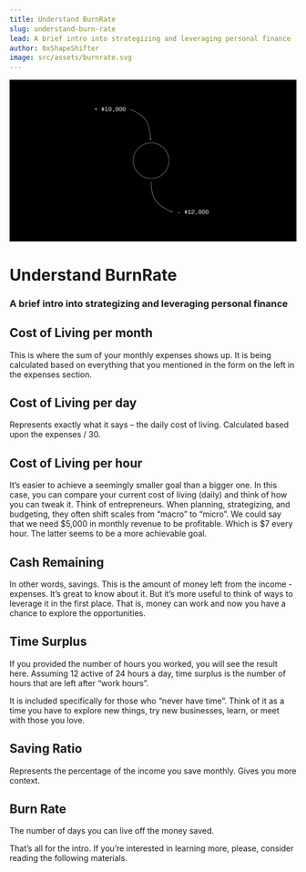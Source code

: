 ```yaml
---
title: Understand BurnRate
slug: understand-burn-rate
lead: A brief intro into strategizing and leveraging personal finance
author: 0xShapeShifter
image: src/assets/burnrate.svg
---
```

![Understand BurnEate](src/assets/burnrate.svg)
# Understand BurnRate

### A brief intro into strategizing and leveraging personal finance

## Cost of Living per month

This is where the sum of your monthly expenses shows up. It is being calculated based on everything that you mentioned in the form on the left in the expenses section.

## Cost of Living per day

Represents exactly what it says – the daily cost of living. Calculated based upon the expenses / 30.

## Cost of Living per hour

It’s easier to achieve a seemingly smaller goal than a bigger one. In this case, you can compare your current cost of living (daily) and think of how you can tweak it.
Think of entrepreneurs. When planning, strategizing, and budgeting, they often shift scales from “macro” to “micro”. We could say that we need $5,000 in monthly revenue to be profitable. Which is $7 every hour. The latter seems to be a more achievable goal.

## Cash Remaining

In other words, savings. This is the amount of money left from the income - expenses. It’s great to know about it. But it’s more useful to think of ways to leverage it in the first place. That is, money can work and now you have a chance to explore the opportunities.

## Time Surplus

If you provided the number of hours you worked, you will see the result here. Assuming 12 active of 24 hours a day, time surplus is the number of hours that are left after “work hours”.

It is included specifically for those who “never have time”. Think of it as a time you have to explore new things, try new businesses, learn, or meet with those you love.

## Saving Ratio

Represents the percentage of the income you save monthly. Gives you more context.

## Burn Rate
The number of days you can live off the money saved.

That’s all for the intro. If you’re interested in learning more, please, consider reading the following materials.